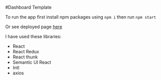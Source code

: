 #Dashboard Template

To run the app first install npm packages using `npm i` then run `npm start`

Or see deployed page [here](https://mustamohamed.github.io/Dashboard-React/)

I have used these libraries:
- React
- React Redux
- React thunk
- Semantic UI React
- Intl
- axios